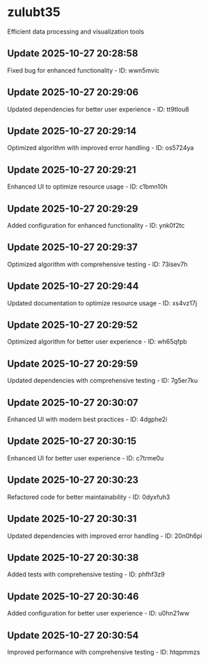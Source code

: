 # zulubt35
Efficient data processing and visualization tools

## Update 2025-10-27 20:28:58
Fixed bug for enhanced functionality - ID: wwn5mvic


## Update 2025-10-27 20:29:06
Updated dependencies for better user experience - ID: tt9tlou8


## Update 2025-10-27 20:29:14
Optimized algorithm with improved error handling - ID: os5724ya


## Update 2025-10-27 20:29:21
Enhanced UI to optimize resource usage - ID: c1bmn10h


## Update 2025-10-27 20:29:29
Added configuration for enhanced functionality - ID: ynk0f2tc


## Update 2025-10-27 20:29:37
Optimized algorithm with comprehensive testing - ID: 73isev7h


## Update 2025-10-27 20:29:44
Updated documentation to optimize resource usage - ID: xs4vz17j


## Update 2025-10-27 20:29:52
Optimized algorithm for better user experience - ID: wh65qfpb


## Update 2025-10-27 20:29:59
Updated dependencies with comprehensive testing - ID: 7g5er7ku


## Update 2025-10-27 20:30:07
Enhanced UI with modern best practices - ID: 4dgphe2i


## Update 2025-10-27 20:30:15
Enhanced UI for better user experience - ID: c7trme0u


## Update 2025-10-27 20:30:23
Refactored code for better maintainability - ID: 0dyxfuh3


## Update 2025-10-27 20:30:31
Updated dependencies with improved error handling - ID: 20n0h6pi


## Update 2025-10-27 20:30:38
Added tests with comprehensive testing - ID: phfhf3z9


## Update 2025-10-27 20:30:46
Added configuration for better user experience - ID: u0hn21ww


## Update 2025-10-27 20:30:54
Improved performance with comprehensive testing - ID: htqpmmzs


